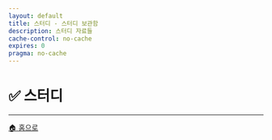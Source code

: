 ```yaml
---
layout: default
title: 스터디 - 스터디 보관함
description: 스터디 자료들
cache-control: no-cache
expires: 0
pragma: no-cache
---
```


# ✅ 스터디

<script>

{%- assign cur_dir = "/스터디/" -%}
{%- include cur_files.liquid -%}

  var curDir = '{{- cur_file_dir -}}';
  var curFiles = {{- cur_files_json -}};
  var curPages = {{- cur_pages_json -}};
  
  console.log('curDir:', curDir);
  console.log('curFiles:', curFiles);
  console.log('curPages:', curPages);

  // 기본 타이틀 추가
  curFiles.forEach(file => {
    if (!file.title) {
      file.title = file.name;
    }
  });

  curPages.forEach(page => {
  // curFiles에 같은 name과 path가 있는지 확인
  const exists = curFiles.some(file => file.name === page.name && file.path === page.path);

  if (!exists) {
    // 확장자 추출
    let extname = '';
    if (page.name && page.name.includes('.')) {
      extname = '.' + page.name.split('.').pop();
    }

    // basename 추출
    let basename = page.name ? page.name.replace(/\.[^/.]+$/, '') : '';

    // modified_time 처리 (page.date가 없으면 빈 문자열)
    let modified_time = page.date || '';

    // curFiles 포맷에 맞게 변환해서 추가
    curFiles.push({
      name: page.name || '',
      path: page.path || '',
      extname: extname,
      modified_time: modified_time,
      basename: basename,
      url: page.url || '',
      title: page.title ? page.title : page.name || ''
    });
  }
});

// curFiles.sort((a, b) => {
//   // 날짜가 ISO 형식이 아니면 Date 파싱이 안 될 수 있으니, 우선 문자열 비교
//   // 최신 날짜가 앞으로 오도록 내림차순
//   if (!a.modified_time) return 1;
//   if (!b.modified_time) return -1;
//   return b.modified_time.localeCompare(a.modified_time);
// });

curFiles.sort((a, b) => {
  // 파일명으로 한글/영문 구분하여 정렬
  if (!a.title) return 1;
  if (!b.title) return -1;
  return a.title.localeCompare(b.title, 'ko-KR', { numeric: true, caseFirst: 'lower' });
});

// // 정렬 후 출력
// curFiles.forEach(f => {
// /*
//       "name": "Grad-CAM_정상.png",
//       "path": "/스프린트미션_완료/image/06_4팀_김명환/Grad-CAM_정상.png",
//       "extname": ".png",
//       "modified_time": "2025-08-24 12:11:59 +0900",
//       "basename": "Grad-CAM_정상",
// */  
//   console.log('curfiles:', JSON.stringify(f, null, 2));
// });

  console.log('총 파일 수:', curFiles.length);
  console.log('파일 목록:', curFiles);

  var project_path = site.baseurl
  var site_url = `https://c0z0c.github.io${project_path}${curDir}`
  var raw_url = `https://raw.githubusercontent.com/c0z0c${project_path}/master${curDir}`;
  var git_url = `https://github.com/c0z0c${project_path}/blob/master${curDir}`
  var colab_url = `https://colab.research.google.com/github/c0z0c${project_path}/blob/master${curDir}`;
  
  console.log('site_url:', site_url);
  console.log('raw_url:', raw_url);
  console.log('colab_url:', colab_url);


  // 파일 아이콘 및 타입 결정 함수
  function getFileInfo(extname) {
    switch(extname.toLowerCase()) {
      case '.ipynb':
        return { icon: '📓', type: 'Colab' };
      case '.py':
        return { icon: '🐍', type: 'Python' };
      case '.md':
        return { icon: '📝', type: 'Markdown' };
      case '.json':
        return { icon: '⚙️', type: 'JSON' };
      case '.zip':
        return { icon: '📦', type: '압축' };
      case '.png':
      case '.jpg':
      case '.jpeg':
        return { icon: '🖼️', type: '이미지' };
      case '.csv':
        return { icon: '📊', type: '데이터' };
      case '.pdf':
        return { icon: '📄', type: 'PDF' };
      case '.docx':
        return { icon: '📊', type: 'Word' };
      default:
        return { icon: '📄', type: '파일' };
    }
  }

  // 파일 액션 버튼 생성 함수
  function getFileActions(file) {
    const fileName = file.name;
    const fileExt = file.extname.toLowerCase();
    
    let actions = '';
    
    if (fileExt === '.md' && fileName !== 'index.md') {
      const mdName = fileName.replace('.md', '');
      actions += `<a href="${site_url}${mdName}" class="file-action" title="렌더링된 페이지 보기" target="_blank">🌐</a>`;
      actions += `<a href="${git_url}${fileName}" class="file-action" title="GitHub에서 원본 보기" target="_blank">📖</a>`;
    } else if (fileExt === '.ipynb') {
      actions += `<a href="${git_url}${fileName}" class="file-action" title="GitHub에서 보기" target="_blank">📖</a>`;
      actions += `<a href="${colab_url}${fileName}" class="file-action" title="Colab에서 열기" target="_blank">🚀</a>`;
    } else if (fileExt === '.pdf') {
      actions += `<a href="${git_url}${fileName}" class="file-action" title="GitHub에서 보기" target="_blank">📖</a>`;
      actions += `<a href="https://docs.google.com/viewer?url=${raw_url}${fileName}" class="file-action" title="PDF 뷰어로 열기" target="_blank">📄</a>`;
    } else if (fileExt === '.docx') {
      actions += `<a href="${git_url}${fileName}" class="file-action" title="GitHub에서 보기" target="_blank">📖</a>`;
      actions += `<a href="https://docs.google.com/viewer?url=${raw_url}${fileName}" class="file-action" title="Google에서 열기" target="_blank">📊</a>`;
    } else if (fileExt === '.html') {
      actions += `<a href="${site_url}${fileName}" class="file-action" title="웹페이지로 보기" target="_blank">🌐</a>`;
      actions += `<a href="${git_url}${fileName}" class="file-action" title="GitHub에서 원본 보기" target="_blank">📖</a>`;
    } else {
      actions += `<a href="${git_url}${fileName}" class="file-action" title="파일 열기" target="_blank">📖</a>`;
    }
    
    return actions;
  }

  // DOM이 로드된 후 파일 목록 렌더링
  document.addEventListener('DOMContentLoaded', function() {
    const fileGrid = document.querySelector('.file-grid');
    
    if (curFiles.length === 0) {
      fileGrid.innerHTML = `
        <div class="empty-message">
          <span class="empty-icon">📄</span>
          <h3>파일이 없습니다</h3>
          <p>현재 이 위치에는 완료된 미션 파일이 없습니다.</p>
        </div>
      `;
      return;
    }

    let html = `
      <table class="file-table">
        <thead>
          <tr>
            <th onclick="sortTable(0)" style="cursor: pointer; width:110px;">날짜 ⬍</th>
            <th onclick="sortTable(1)" style="cursor: pointer;">제목 ⬍</th>
            <th onclick="sortTable(2)" style="cursor: pointer;">파일명 ⬍</th>
            <th onclick="sortTable(3)" style="cursor: pointer;">타입 ⬍</th>
            <th onclick="sortTable(4)" style="cursor: pointer;">View ⬍</th>
            <th onclick="sortTable(5)" style="cursor: pointer;">Git⬍</th>
          </tr>
        </thead>
        <tbody>
    `;
    
    curFiles.forEach(file => {
      if (file.name === 'index.md' || file.name === 'info.md') return;

      const fileInfo = getFileInfo(file.extname);
      const fileDate = file.modified_time ? new Date(file.modified_time).toLocaleDateString('ko-KR') : '';
      const fileName = file.name;
      const fileExt = file.extname.toLowerCase();
      
      // 렌더링페이지 링크 생성
      let renderLink = '';
      if (fileExt === '.md' && fileName !== 'index.md') {
        const mdName = fileName.replace('.md', '');
        renderLink = `<a href="${site_url}${mdName}" title="렌더링된 페이지 보기" target="_blank">🌐</a>`;
      } else if (fileExt === '.ipynb') {
        renderLink = `<a href="${colab_url}${fileName}" title="Colab에서 열기" target="_blank">🚀</a>`;
      } else if (fileExt === '.pdf') {
        renderLink = `<a href="https://docs.google.com/viewer?url=${raw_url}${fileName}" title="PDF 뷰어로 열기" target="_blank">📄</a>`;
      } else if (fileExt === '.docx') {
        renderLink = `<a href="https://docs.google.com/viewer?url=${raw_url}${fileName}" title="Google에서 열기" target="_blank">📊</a>`;
      } else if (fileExt === '.html') {
        renderLink = `<a href="${site_url}${fileName}" title="웹페이지로 보기" target="_blank">🌐</a>`;
      } else {
        renderLink = '-';
      }
      
      // Git 직접 링크
      const gitLink = `<a href="${git_url}${fileName}" title="GitHub에서 원본 보기" target="_blank">📖</a>`;
      
      // 제목 클릭 시 렌더링 페이지 링크 생성
      let titleClickable = `<span class="file-icon">${fileInfo.icon}</span> ${file.title}`;
      if (fileExt === '.md' && fileName !== 'index.md') {
        const mdName = fileName.replace('.md', '');
        titleClickable = `<span class="file-icon">${fileInfo.icon}</span> <a href="${site_url}${mdName}" title="렌더링된 페이지 보기" target="_blank" style="text-decoration: none; color: inherit;">${file.title}</a>`;
      } else if (fileExt === '.ipynb') {
        titleClickable = `<span class="file-icon">${fileInfo.icon}</span> <a href="${colab_url}${fileName}" title="Colab에서 열기" target="_blank" style="text-decoration: none; color: inherit;">${file.title}</a>`;
      } else if (fileExt === '.pdf') {
        titleClickable = `<span class="file-icon">${fileInfo.icon}</span> <a href="https://docs.google.com/viewer?url=${raw_url}${fileName}" title="PDF 뷰어로 열기" target="_blank" style="text-decoration: none; color: inherit;">${file.title}</a>`;
      } else if (fileExt === '.docx') {
        titleClickable = `<span class="file-icon">${fileInfo.icon}</span> <a href="https://docs.google.com/viewer?url=${raw_url}${fileName}" title="Google에서 열기" target="_blank" style="text-decoration: none; color: inherit;">${file.title}</a>`;
      } else if (fileExt === '.html') {
        titleClickable = `<span class="file-icon">${fileInfo.icon}</span> <a href="${site_url}${fileName}" title="웹페이지로 보기" target="_blank" style="text-decoration: none; color: inherit;">${file.title}</a>`;
      }
      
      // 파일명 클릭 시 Git 직접 연결
      const fileNameClickable = `<a href="${git_url}${fileName}" title="GitHub에서 원본 보기" target="_blank" style="text-decoration: none; color: inherit;">${fileName}</a>`;
      
      html += `
        <tr>
          <td>${fileDate}</td>
          <td>${titleClickable}</td>
          <td>${fileNameClickable}</td>
          <td>${fileInfo.type}</td>
          <td>${renderLink}</td>
          <td>${gitLink}</td>
        </tr>
      `;
    });
    
    html += `
        </tbody>
      </table>
    `;
    
    fileGrid.innerHTML = html;
  });

  // 테이블 정렬 기능
  let sortDirection = {}; // 각 컬럼의 정렬 방향을 저장

  function sortTable(columnIndex) {
    const table = document.querySelector('.file-table');
    const tbody = table.querySelector('tbody');
    const rows = Array.from(tbody.querySelectorAll('tr'));
    
    // 현재 정렬 방향 확인 (기본값: 오름차순)
    const isAscending = sortDirection[columnIndex] !== 'asc';
    sortDirection[columnIndex] = isAscending ? 'asc' : 'desc';
    
    // 헤더 화살표 업데이트
    const headers = table.querySelectorAll('th');
    headers.forEach((header, index) => {
      if (index === columnIndex) {
        const arrow = isAscending ? ' ⬆' : ' ⬇';
        header.innerHTML = header.innerHTML.replace(/ [⬆⬇⬍]/g, '') + arrow;
      } else {
        header.innerHTML = header.innerHTML.replace(/ [⬆⬇⬍]/g, '') + ' ⬍';
      }
    });
    
    // 행 정렬
    rows.sort((a, b) => {
      let aValue = a.cells[columnIndex].textContent || a.cells[columnIndex].innerText;
      let bValue = b.cells[columnIndex].textContent || b.cells[columnIndex].innerText;
      
      // 날짜 컬럼인 경우 날짜로 파싱
      if (columnIndex === 0) {
        aValue = aValue ? new Date(aValue).getTime() : 0;
        bValue = bValue ? new Date(bValue).getTime() : 0;
      }
      // 숫자가 포함된 문자열의 경우 자연 정렬
      else {
        // 아이콘 제거 (제목 컬럼의 경우)
        aValue = aValue.replace(/[📓🐍📝⚙️📦🖼️📊📄]/g, '').trim();
        bValue = bValue.replace(/[📓🐍📝⚙️📦🖼️📊📄]/g, '').trim();
      }
      
      let comparison = 0;
      if (typeof aValue === 'number' && typeof bValue === 'number') {
        comparison = aValue - bValue;
      } else {
        comparison = aValue.toString().localeCompare(bValue.toString(), 'ko-KR', { 
          numeric: true, 
          caseFirst: 'lower' 
        });
      }
      
      return isAscending ? comparison : -comparison;
    });
    
    // 정렬된 행들을 다시 tbody에 추가
    rows.forEach(row => tbody.appendChild(row));
  }
</script>

<div class="file-grid">
  <!-- 파일 목록이 JavaScript로 동적 생성됩니다 -->
</div>

---

<div class="navigation-footer">
  <a href="{{- site.baseurl -}}/" class="nav-button home">
    <span class="nav-icon">🏠</span> 홈으로
  </a>
</div>